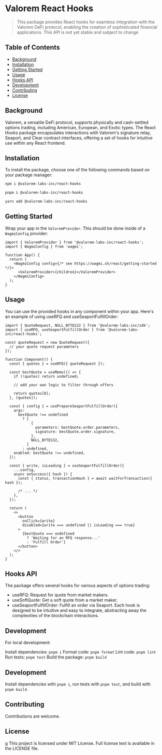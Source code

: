 # Valorem React Hooks

> This package provides React hooks for seamless integration with the Valorem
> DeFi protocol, enabling the creation of sophisticated financial applications.
> This API is not yet stable and subject to change

## Table of Contents

- [Background](#background)
- [Installation](#installation)
- [Getting Started](#getting-started)
- [Usage](#usage)
- [Hooks API](#hooks-api)
- [Development](#development)
- [Contributing](#contributing)
- [License](#license)

## Background

Valorem, a versatile DeFi protocol, supports physically and cash-settled
options trading, including American, European, and Exotic types. The React
Hooks package encapsulates interactions with Valorem's signature relay,
Seaport, and Clear contract interfaces, offering a set of hooks for
intuitive use within any React frontend.

## Installation

To install the package, choose one of the following commands based on your package manager:

```bash
npm i @valorem-labs-inc/react-hooks
```

```bash
pnpm i @valorem-labs-inc/react-hooks
```

```bash
yarn add @valorem-labs-inc/react-hooks
```

## Getting Started

Wrap your app in the `ValoremProvider`. This should be done inside of a `WagmiConfig` provider:

```tsx
import { ValoremProvider } from '@valorem-labs-inc/react-hooks';
import { WagmiConfig } from 'wagmi';

function App() {
  return (
    <WagmiConfig config={/* see https://wagmi.sh/react/getting-started */}>
      <ValoremProvider>{children}</ValoremProvider>
    </WagmiConfig>
  );
}
```

## Usage

You can use the provided hooks in any component within your app. Here's an example of using
useRFQ and useSeaportFulfillOrder:

```tsx
import { QuoteRequest, NULL_BYTES32 } from '@valorem-labs-inc/sdk';
import { useRFQ, useSeaportFulfillOrder } from '@valorem-labs-inc/react-hooks';

const quoteRequest = new QuoteRequest({
  // your quote request parameters
});

function Component() {
  const { quotes } = useRFQ({ quoteRequest });

  const bestQuote = useMemo(() => {
    if (!quotes) return undefined;

    // add your own logic to filter through offers

    return quotes[0];
  }, [quotes]);

  const { config } = usePrepareSeaportFulfillOrder({
    args:
      bestQuote !== undefined
        ? [
            {
              parameters: bestQuote.order.parameters,
              signature: bestQuote.order.signature,
            },
            NULL_BYTES32,
          ]
        : undefined,
    enabled: bestQuote !== undefined,
  });

  const { write, isLoading } = useSeaportFulfillOrder({
    ...config,
    async onSuccess({ hash }) {
      const { status, transactionHash } = await waitForTransaction({ hash });

      /* ... */
    },
  });

  return (
    <>
      <button
        onClick={write}
        disabled={write === undefined || isLoading === true}
      >
        {bestQuote === undefined
          ? 'Waiting for an RFQ response...'
          : 'Fulfill Order'}
      </button>
    </>
  );
}
```

## Hooks API

The package offers several hooks for various aspects of options trading:

- useRFQ: Request for quote from market makers.
- useSoftQuote: Get a soft quote from a market maker.
- useSeaportFulfillOrder: Fulfill an order via Seaport.
  Each hook is designed to be intuitive and easy to integrate, abstracting away
  the complexities of the blockchain interactions.

## Development

For local development:

Install dependencies: `pnpm i`
Format code: `pnpm format`
Lint code: `pnpm lint`
Run tests: `pnpm test`
Build the package: `pnpm build`

## Development

Install dependencies with `pnpm i`, run tests with `pnpm test`, and build with `pnpm build`.

## Contributing

Contributions are welcome.

## License

g
This project is licensed under MIT License. Full license text is available in the LICENSE file.
